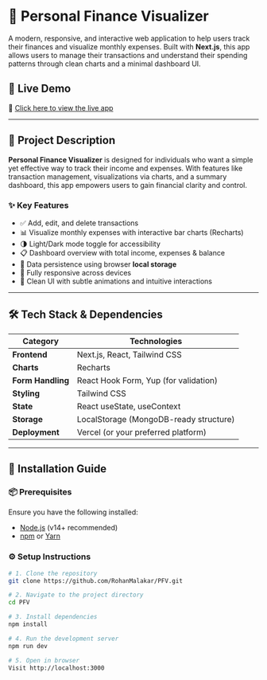 # 💸 Personal Finance Visualizer

A modern, responsive, and interactive web application to help users track their finances and visualize monthly expenses. Built with **Next.js**, this app allows users to manage their transactions and understand their spending patterns through clean charts and a minimal dashboard UI.

## 🚀 Live Demo

🔗 [Click here to view the live app](https://your-live-project-link.com)

---

## 📖 Project Description

**Personal Finance Visualizer** is designed for individuals who want a simple yet effective way to track their income and expenses. With features like transaction management, visualizations via charts, and a summary dashboard, this app empowers users to gain financial clarity and control.

### ✨ Key Features

- ✅ Add, edit, and delete transactions
- 📊 Visualize monthly expenses with interactive bar charts (Recharts)
- 🌗 Light/Dark mode toggle for accessibility
- 📋 Dashboard overview with total income, expenses & balance
- 💾 Data persistence using browser **local storage**
- 📱 Fully responsive across devices
- 🧠 Clean UI with subtle animations and intuitive interactions

---

## 🛠 Tech Stack & Dependencies

| Category         | Technologies |
|------------------|--------------|
| **Frontend**     | Next.js, React, Tailwind CSS |
| **Charts**       | Recharts |
| **Form Handling**| React Hook Form, Yup (for validation) |
| **Styling**      | Tailwind CSS |
| **State**        | React useState, useContext |
| **Storage**      | LocalStorage (MongoDB-ready structure) |
| **Deployment**   | Vercel (or your preferred platform) |

---

## 🧰 Installation Guide

### 📦 Prerequisites

Ensure you have the following installed:

- [Node.js](https://nodejs.org/) (v14+ recommended)
- [npm](https://www.npmjs.com/) or [Yarn](https://yarnpkg.com/)

### ⚙️ Setup Instructions

```bash
# 1. Clone the repository
git clone https://github.com/RohanMalakar/PFV.git

# 2. Navigate to the project directory
cd PFV

# 3. Install dependencies
npm install

# 4. Run the development server
npm run dev

# 5. Open in browser
Visit http://localhost:3000
